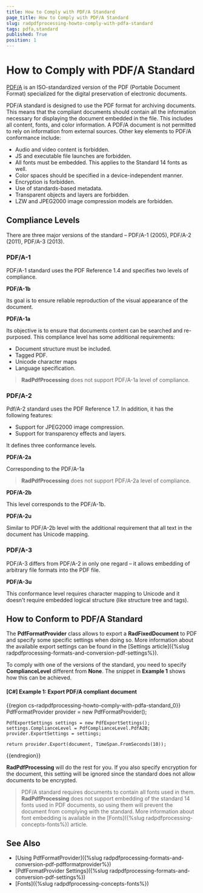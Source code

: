 ```yaml
---
title: How to Comply with PDF/A Standard
page_title: How to Comply with PDF/A Standard
slug: radpdfprocessing-howto-comply-with-pdfa-standard
tags: pdfa,standard
published: True
position: 1
---
```


# How to Comply with PDF/A Standard

[PDF/A](http://en.wikipedia.org/?title=PDF/A) is an ISO-standardized version of the PDF (Portable Document Format) specialized for the digital preservation of electronic documents. 

PDF/A standard is designed to use the PDF format for archiving documents. This means that the compliant documents should contain all the information necessary for displaying the document embedded in the file. This includes all content, fonts, and color information. A PDF/A document is not permitted to rely on information from external sources. Other key elements to PDF/A conformance include:

* Audio and video content is forbidden.
* JS and executable file launches are forbidden.
* All fonts must be embedded. This applies to the Standard 14 fonts as well.
* Color spaces should be specified in a device-independent manner.
* Encryption is forbidden.
* Use of standards-based metadata. 
* Transparent objects and layers are forbidden.
* LZW and JPEG2000 image compression models are forbidden.

## Compliance Levels

There are three major versions of the standard – PDF/A-1 (2005), PDF/A-2 (2011), PDF/A-3 (2013).

### PDF/A-1

PDF/A-1 standard uses the PDF Reference 1.4 and specifies two levels of compliance. 

__PDF/A-1b__

Its goal is to ensure reliable reproduction of the visual appearance of the document.

__PDF/A-1a__

Its objective is to ensure that documents content can be searched and re-purposed. This compliance level has some additional requirements:

* Document structure must be included.
* Tagged PDF.
* Unicode character maps
* Language specification.

> __RadPdfProcessing__ does not support PDF/A-1a level of compliance.

### PDF/A-2

Pdf/A-2 standard uses the PDF Reference 1.7. In addition, it has the following features:

* Support for JPEG2000 image compression.
* Support for transparency effects and layers.

It defines three conformance levels.

__PDF/A-2a__

Corresponding to the PDF/A-1a

>__RadPdfProcessing__ does not support PDF/A-2a level of compliance.

__PDF/A-2b__

This level corresponds to the PDF/A-1b.

__PDF/A-2u__

Similar to PDF/A-2b level with the additional requirement that all text in the document has Unicode mapping.

### PDF/A-3

PDF/A-3 differs from PDF/A-2 in only one regard – it allows embedding of arbitrary file formats into the PDF file.

__PDF/A-3u__

This conformance level requires character mapping to Unicode and it doesn't require embedded logical structure (like structure tree and tags).

## How to Conform to PDF/A Standard

The __PdfFormatProvider__ class allows to export a __RadFixedDocument__ to PDF and specify some specific settings when doing so. More information about the available export settings can be found in the  [Settings article]({%slug radpdfprocessing-formats-and-conversion-pdf-settings%}). 

To comply with one of the versions of the standard, you need to specify __ComplianceLevel__ different from __None__. The snippet in __Example 1__ shows how this can be achieved. 

#### __[C#] Example 1: Export PDF/A compliant document__

{{region cs-radpdfprocessing-howto-comply-with-pdfa-standard_0}}
	PdfFormatProvider provider = new PdfFormatProvider();
	
	PdfExportSettings settings = new PdfExportSettings();
	settings.ComplianceLevel = PdfComplianceLevel.PdfA2B;
	provider.ExportSettings = settings;
	
	return provider.Export(document, TimeSpan.FromSeconds(10));
{{endregion}}

__RadPdfProcessing__ will do the rest for you. If you also specify encryption for the document, this setting will be ignored since the standard does not allow documents to be encrypted.

> PDF/A standard requires documents to contain all fonts used in them. __RadPdfProcessing__ does not support embedding of the standard 14 fonts used in PDF documents, so using them will prevent the document from complying with the standard. More information about font embedding is available in the [Fonts]({%slug radpdfprocessing-concepts-fonts%}) article.


## See Also

 * [Using PdfFormatProvider]({%slug radpdfprocessing-formats-and-conversion-pdf-pdfformatprovider%})
 * [PdfFormatProvider Settings]({%slug radpdfprocessing-formats-and-conversion-pdf-settings%})
 * [Fonts]({%slug radpdfprocessing-concepts-fonts%})
